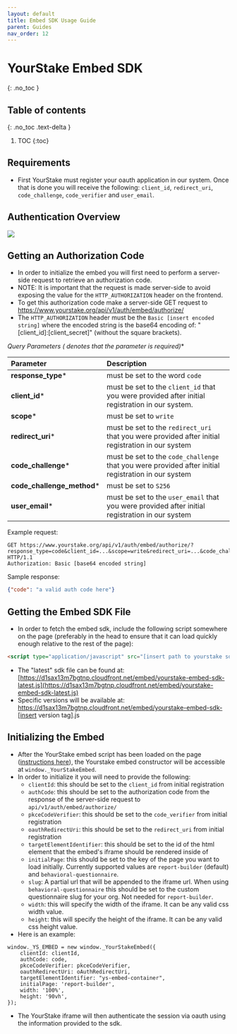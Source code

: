 ```yaml
---
layout: default
title: Embed SDK Usage Guide
parent: Guides
nav_order: 12
---
```


# YourStake Embed SDK
{: .no_toc }

## Table of contents
{: .no_toc .text-delta }

1. TOC
{:toc}


## Requirements
- First YourStake must register your oauth application in our system. Once that is done you will receive the following: 
`client_id`, `redirect_uri`, `code_challenge`, `code_verifier` and `user_email`.

## Authentication Overview
<img src="{{ site.baseurl }}/assets/images/embed-oauth-overview.png">

## Getting an Authorization Code
- In order to initialize the embed you will first need to perform a server-side request to retrieve an authorization code. 
- NOTE: It is important that the request is made server-side to avoid exposing the value for the `HTTP_AUTHORIZATION` header on the frontend.
- To get this authorization code make a server-side GET request to https://www.yourstake.org/api/v1/auth/embed/authorize/
- The `HTTP_AUTHORIZATION` header must be the `Basic [insert encoded string]` where the encoded string is the base64 encoding of: "[client_id]:[client_secret]" (without the square brackets).

**Query Parameters (* denotes that the parameter is required)**


| Parameter     | Description                   |
|:--------------|:------------------------------|
|**response_type***|must be set to the word `code` |
|**client_id***|must be set to the `client_id` that you were provided after initial registration in our system. |
|**scope***|must be set to `write` |
|**redirect_uri***|must be set to the `redirect_uri` that you were provided after initial registration in our system |
|**code_challenge***|must be set to the `code_challenge` that you were provided after initial registration in our system |
|**code_challenge_method***|must be set to `S256` |
|**user_email***|must be set to the `user_email` that you were provided after initial registration in our system |

Example request:
```http
GET https://www.yourstake.org/api/v1/auth/embed/authorize/?response_type=code&client_id=...&scope=write&redirect_uri=...&code_challenge=...&code_challenge_method=S256&user_email=... HTTP/1.1
Authorization: Basic [base64 encoded string]
```

Sample response:
```json
{"code": "a valid auth code here"}
```

## Getting the Embed SDK File
- In order to fetch the embed sdk, include the following script somewhere on the page (preferably in the head to ensure that it can load quickly enough relative to the rest of the page):
```html
<script type="application/javascript" src="[insert path to yourstake sdk js file]"></script>
```
- The "latest" sdk file can be found at: [https://d1sax13m7bgtnp.cloudfront.net/embed/yourstake-embed-sdk-latest.js](https://d1sax13m7bgtnp.cloudfront.net/embed/yourstake-embed-sdk-latest.js)
- Specific versions will be available at: https://d1sax13m7bgtnp.cloudfront.net/embed/yourstake-embed-sdk-[insert version tag].js

## Initializing the Embed
- After the YourStake embed script has been loaded on the page ([instructions here](#getting-the-embed-sdk-file)), the Yourstake embed constructor will be accessible at `window._YourStakeEmbed`.
- In order to initialize it you will need to provide the following:
    - `clientId`: this should be set to the `client_id` from initial registration
    - `authCode`: this should be set to the authorization code from the response of the server-side request to `api/v1/auth/embed/authorize/`
    - `pkceCodeVerifier`: this should be set to the `code_verifier` from initial registration
    - `oauthRedirectUri`: this should be set to the `redirect_uri` from initial registration
    - `targetElementIdentifier`: this should be set to the id of the html element that the embed's iframe should be rendered inside of
    - `initialPage`: this should be set to the key of the page you want to load initially. Currently supported values are `report-builder` (default) and `behavioral-questionnaire`.
    - `slug`: A partial url that will be appended to the iframe url. When using `behavioral-questionnaire` this should be set to the custom questionnaire slug for your org. Not needed for `report-builder`.
    - `width`: this will specify the width of the iframe. It can be any valid css width value.
    - `height`: this will specify the height of the iframe. It can be any valid css height value.
- Here is an example:
```
window._YS_EMBED = new window._YourStakeEmbed({
    clientId: clientId,
    authCode: code,
    pkceCodeVerifier: pkceCodeVerifier,
    oauthRedirectUri: oAuthRedirectUri,
    targetElementIdentifier: "ys-embed-container",
    initialPage: 'report-builder',
    width: '100%',
    height: '90vh',
});
```
- The YourStake iframe will then authenticate the session via oauth using the information provided to the sdk.
